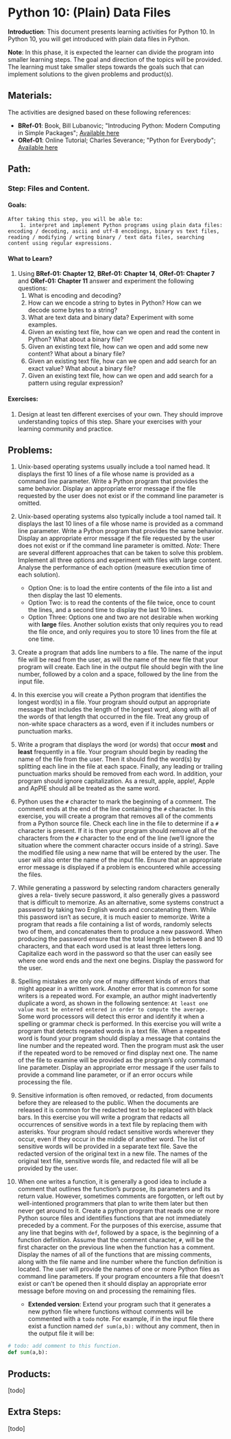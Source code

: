 # Python 10: (Plain) Data Files

**Introduction**: This document presents learning activities for Python 10. In Python 10, you will get introduced with plain data files in Python. 

**Note**: In this phase, it is expected the learner can divide the program into smaller learning steps. The goal and direction of the topics will be provided. The learning must take smaller steps towards the goals such that can implement solutions to the given problems and product(s).

## Materials:

The activities are designed based on these following references:

- **BRef-01**: Book, Bill Lubanovic; "Introducing Python: Modern Computing in Simple Packages"; [Available here](https://www.oreilly.com/library/view/introducing-python-2nd/9781492051374/) 
- **ORef-01**: Online Tutorial; Charles Severance; "Python for Everybody"; [Available here](https://books.trinket.io/pfe/index.html)


## Path:

### Step: Files and Content.

#### Goals:

```
After taking this step, you will be able to:
	1. interpret and implement Python programs using plain data files: encoding / decoding, ascii and utf-8 encodings, binary vs text files, reading / modifying / wrting binary / text data files, searching content using regular expressions.
```

#### What to Learn?

1. Using **BRef-01: Chapter 12**, **BRef-01: Chapter 14**, **ORef-01: Chapter 7** and **ORef-01: Chapter 11** answer and experiment the following questions:
   1. What is encoding and decoding?
   2. How can we encode a string to bytes in Python? How can we decode some bytes to a string?
   3. What are text data and binary data? Experiment with some examples.
   4. Given an existing text file, how can we open and read the content in Python? What about a binary file?
   5. Given an existing text file, how can we open and add some new content? What about a binary file?
   6. Given an existing text file, how can we open and add search for an exact value? What about a binary file?
   7. Given an existing text file, how can we open and add search for a pattern using regular expression? 

#### Exercises:

1. Design at least ten different exercises of your own. They should improve understanding topics of this step. Share your exercises with your learning community and practice.


## Problems:
1. Unix-based operating systems usually include a tool named head. It displays the first 10 lines of a file whose name is provided as a command line parameter. Write a Python program that provides the same behavior. Display an appropriate error message if the file requested by the user does not exist or if the command line
parameter is omitted.

2. Unix-based operating systems also typically include a tool named tail. It displays the last 10 lines of a file whose name is provided as a command line parameter. Write a Python program that provides the same behavior. Display an appropriate error message if the file requested by the user does not exist or if the command line
parameter is omitted.
*Note*: There are several different approaches that can be taken to solve this problem. Implement all three options and experiment with files with large content. Analyse the performance of each option (measure execution time of each solution).
	- Option One: is to load the entire contents of the file into a list and then display the last 10 elements.
	- Option Two: is to read the contents of the file twice, once to count the lines, and a second time to display the last 10 lines. 
	- Option Three: Options one and two are  not desirable when working with **large** files. Another solution exists that only requires you to read the file once, and only requires you to store 10 lines from the file at one time. 

3. Create a program that adds line numbers to a file. The name of the input file will be read from the user, as will the name of the new file that your program will create. Each line in the output file should begin with the line number, followed by a colon and a space, followed by the line from the input file.

4. In this exercise you will create a Python program that identifies the longest word(s) in a file. Your program should output an appropriate message that includes the length of the longest word, along with all of the words of that length that occurred in the file. Treat any group of non-white space characters as a word, even if it includes numbers or punctuation marks.

5. Write a program that displays the word (or words) that occur **most** and **least** frequently in a file. Your program should begin by reading the name of the file from the user. Then it should find the word(s) by splitting each line in the file at each space. Finally, any leading or trailing punctuation marks should be removed from each word. In addition, your program should ignore capitalization. As a result, apple, apple!, Apple and ApPlE should all be treated as the same word.

6. Python uses the `#` character to mark the beginning of a comment. The comment ends at the end of the line containing the `#` character. In this exercise, you will create a program that removes all of the comments from a Python source file. Check each line in the file to determine if a `#` character is present. If it is then your program should remove all of the characters from the `#` character to the end of the line (we’ll ignore the situation where the comment character occurs inside of a string). Save the modified file using a new name that will be entered by the user. The user will also enter the name of the input file. Ensure that an appropriate error message is displayed if a problem is encountered while accessing the files.

7. While generating a password by selecting random characters generally gives a rela- tively secure password, it also generally gives a password that is difficult to memorize. As an alternative, some systems construct a password by taking two English words and concatenating them. While this password isn’t as secure, it is much easier to
memorize.
Write a program that reads a file containing a list of words, randomly selects two
of them, and concatenates them to produce a new password. When producing the password ensure that the total length is between 8 and 10 characters, and that each word used is at least three letters long. Capitalize each word in the password so that the user can easily see where one word ends and the next one begins. Display the password for the user.

8. Spelling mistakes are only one of many different kinds of errors that might appear in a written work. Another error that is common for some writers is a repeated word. For example, an author might inadvertently duplicate a word, as shown in the following sentence:
`At least one value must be entered
entered in order to compute the average.`
Some word processors will detect this error and identify it when a spelling or grammar check is performed. In this exercise you will write a program that detects repeated words in a text file. When a repeated word is found your program should display a message that contains the line number and the repeated word. Then the program must ask the user if the repeated word to be removed or find display next one. 
The name of the file to examine will be provided as the program’s only command line parameter. Display an appropriate error message if the user fails to provide a command line parameter, or if an error occurs while processing the file.

9. Sensitive information is often removed, or redacted, from documents before they are released to the public. When the documents are released it is common for the
redacted text to be replaced with black bars.
In this exercise you will write a program that redacts all occurrences of sensitive
words in a text file by replacing them with asterisks. Your program should redact sensitive words wherever they occur, even if they occur in the middle of another word. The list of sensitive words will be provided in a separate text file. Save the redacted version of the original text in a new file. The names of the original text file, sensitive words file, and redacted file will all be provided by the user.

10. When one writes a function, it is generally a good idea to include a comment that outlines the function’s purpose, its parameters and its return value. However, sometimes comments are forgotten, or left out by well-intentioned programmers that plan to write them later but then never get around to it.
Create a python program that reads one or more Python source files and identifies functions that are not immediately preceded by a comment. For the purposes of this exercise, assume that any line that begins with `def`, followed by a space, is the beginning of a function definition. Assume that the comment character, `#`, will be the first character on the previous line when the function has a comment. Display the names of all of the functions that are missing comments, along with the file name and line number where the function definition is located.
The user will provide the names of one or more Python files as command line parameters. If your program encounters a file that doesn’t exist or can’t be opened then it should display an appropriate error message before moving on and processing the remaining files.
	- **Extended version**: Extend your program such that it generates a new python file where functions without comments will be commented with a `todo` note. For example, if in the input file there exist a function named `def sum(a,b):` without any comment, then in the output file it will be:

```python
# todo: add comment to this function.
def sum(a,b):
``` 

	
## Products:
[todo]

## Extra Steps: 
[todo]



